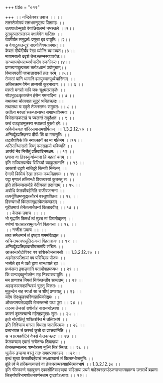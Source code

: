 +++
title = "०१२"

+++
।। नन्दिकेश्वर उवाच ।। ।।  
ततस्तेजोमयं स्तम्भमनुसृत्य पितामहः ।।  
उत्पपातोन्मुखो वेगान्निरालम्बे नभस्तले ।।१।।  
द्रुतमुत्पततस्तस्य पक्षावेगेन वारिताः ।।  
व्यशीर्यत समुद्वर्ताः प्रणुन्ना इव वायुभिः।।२।।  
स वेगादुत्पतन्दूरं नाक्ष्णोर्विषयतामगात् ।।  
केवलं दीर्घदीर्घैव रेखा व्योम्नि व्यभाव्यत।।३।।  
मायामरालो ददृशे तेजःस्तम्भस्यपार्श्वतः।।  
सन्ध्यापयोधराभ्यर्णचारीव रजनीकरः।।४।।  
प्रागत्यगादुत्पततां ततोऽध्वानं पयोमुचाम्।।  
विमानपदवीं पश्चात्तारावर्तं ततः परम् ।।५।।  
तेजसां यानि धामानि ह्यत्युच्चान्यूर्ध्वचारिणाम् ।।  
अतिचक्राम वेगेन तान्यसौ कुहनाखगः ।। ।। ६ ।।  
मरुतो मनसो वापि जवः सूक्ष्मतराकृतेः ।।  
सोऽभूदधःकृतस्तेन हंसेन गमनादिना ।। ७ ।।  
यथायथा चोत्पपात सुदूरं श्रमितच्छदः ।।  
तथातथा च ददृशे तेजःस्तम्भः समुन्नतः ।। ८ ।।  
अतीत्य मरुतां स्कन्धान्सप्त सम्प्राप्तविस्मयः ।।  
बिभेदाण्डकटाहं च ज्वलन्तं तमुदैक्षत ।। ९ ।।  
कथं वाऽदृष्टमूलस्य स्थातव्यं पुरतो हरेः ।।  
अविमोचयतः शौरेरसमासमशीर्षताम् ।। 1.3.2.12.१० ।।  
अनिर्व्यूढप्रतिज्ञस्य दीर्घैः किं वा ममासुभिः ।।  
तदत्रौपयिकं किं स्यात्कार्यं का मा गतिर्मम ।।११।।  
अतिसन्धित्सतो विष्णुं कस्सहायो भविष्यति ।।  
आर्जवं नैव निर्जेतुं प्रतिवादिनमक्षमः ।। १२ ।।  
छद्मना वा तिरस्कुर्यान्माना हि महतां धनम् ।।  
इति सञ्चितयत्येव विरिञ्चौ व्याकुलात्मनि ।। १३ ।।  
आकाशे ददृशे नातिदूरे किमपि निर्मलम् ।।  
ऐन्दवी किमियं रेखा तस्याः कथमिहागमः ।। १४ ।।  
यद्वा मृणालं तत्सिन्धौ वियत्यस्यां कुतस्तु सः ।।  
इति तस्मिन्ससन्देहे नेदीयस्तं तदागतम् ।। १५ ।।  
अबोधि केतकीबर्हमिति राजीवजन्मना ।।  
तत्पर्युषितमप्युद्यत्सौरभं वस्तुशक्तितः ।। १६ ।।  
हिरण्यगर्भो विमलमगृह्णात्केतकच्छदम् ।।  
गृहीतमात्रं तेनैतत्सचैतन्यं किलाब्रवीत् ।। १७ ।।  
।। केतक उवाच ।। ।।  
भो गृह्णासि किमर्थं त्वं मुञ्च मां विश्रमोद्यतम् ।।  
वर्षाणां शतसाहस्रमुत्पत्यैवं विहायसा ।। १६ ।।  
।। नन्दीश उवाच ।। ।।  
तथा समेधमानं तं दृष्ट्वा श्रममखिद्यत ।।  
अचिन्तयत्पद्मसूतिरत्यन्तं विहताशयः ।। १९ ।।  
अनिर्व्यूढप्रतिज्ञावान्नीचतामपि संश्रितः ।।  
आक्रान्तरोदोविवरः क्व राशिस्तेजसामसौ ।। 1.3.2.12.२० ।।  
अहमेतत्परीक्षायां क्व परिच्छिन्न पौरुषः ।।  
भज्येते इव मे पक्षौ दृशा चान्धायते इव ।।  
प्रध्वंसन्त इवाङ्गानि पतामीवाहमप्यधः ।। २१ ।।  
किं वान्यद्बहुनोक्तेन सह निश्वासवायुभिः ।।  
मम प्राणाश्च नियतं निर्गच्छन्तीव साम्प्रतम् ।। २२ ।।  
अहङ्कारमदग्रन्थिरयं त्रुटतु चित्ततः ।।  
मुकुन्देन सह स्पर्धा सा च शीघ्ं प्रणश्यतु ।। २३ ।।  
यदेष रोदःकुहरपरिणाहाधिकोद्यमः ।।  
औन्नत्यमयतेऽद्यापि तेजस्तम्भो यथा पुरा ।। २४ ।।  
तदस्य तेजसां राशेर्नाहं नारायणोऽथवा ।।  
कारणं दूरतश्चान्ये महेन्द्रप्रमुखाः सुराः ।। २५ ।।  
इतो नोत्पतितुं शक्तिरस्ति मे तन्निवर्त्तये ।।  
इति निश्चित्य मनसा विधाता जातविस्मयः ।। २६ ।।  
प्रत्यभाषत तं कस्त्वं कुतो वा प्राप्तवानिति ।।  
स च प्रत्यब्रवीदेनं वेधसं केतकच्छदः ।। २७ ।।  
केतकच्छद एवासं सचैतन्यः शिवाज्ञया ।।  
तेजस्तम्भात्मनः शम्भोरस्य मूर्ध्नि चिरं स्थितः ।। २८ ।।  
भूलोक इच्छया वस्तुं ततः सम्प्राप्तवानहम् ।।२९।।  
इत्थं श्रुत्वा केतकीबर्हवाचं लब्ध्वाश्वासं तं किलाम्भोजभूतिः ।।  
ब्रूहि त्वं मे तत्कियत्यन्तरे वा तेजःस्तम्भस्याग्रमित्यावभाषे ।। 1.3.2.12.३० ।।  
इति श्रीस्कान्दे महापुराण एकाशीतिसाहस्र्यां संहितायां प्रथमे माहेश्वरखण्डेऽरुणाचलमाहात्म्य उत्तरार्धे ब्रह्मणा लिङ्गोपरिभागशोधनवर्णनन्नाम द्वादशोऽध्यायः ।। १२।।
